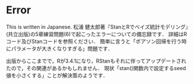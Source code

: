# Error
This is written in Japanese.
松浦 健太郎著『StanとRでベイズ統計モデリング』(共立出版)の5章練習問題(6)で起こったエラーについての備忘録です．
詳細はRコード及びStanコードを参照ください．
簡単に言うと「ポアソン回帰を行う時にパラメータが大きくなりすぎる」問題です．

出版からここまでで，Rが3.4.1になり，RStanもそれに伴ってアップデートされたので，その関連があるかもしれません．
現状「stan()関数内で設定するseed値を小さくする」ことが解決策のようです．
